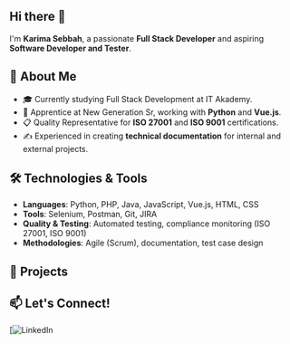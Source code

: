 ## Hi there 👋

I'm **Karima Sebbah**, a passionate **Full Stack Developer** and aspiring **Software Developer and Tester**.  

## 🌟 About Me  
- 🎓 Currently studying Full Stack Development at IT Akademy.  
- 💼 Apprentice at New Generation Sr, working with **Python** and **Vue.js**.  
- 📋 Quality Representative for **ISO 27001** and **ISO 9001** certifications.  
- ✍️ Experienced in creating **technical documentation** for internal and external projects.  

## 🛠️ Technologies & Tools  
- **Languages**: Python, PHP, Java, JavaScript, Vue.js, HTML, CSS  
- **Tools**: Selenium, Postman, Git, JIRA  
- **Quality & Testing**: Automated testing, compliance monitoring (ISO 27001, ISO 9001)  
- **Methodologies**: Agile (Scrum), documentation, test case design  

## 🚀 Projects  
  

## 📫 Let's Connect!  
[![LinkedIn](https://www.linkedin.com/in/karima-sebbah-a89a1a252/)  



